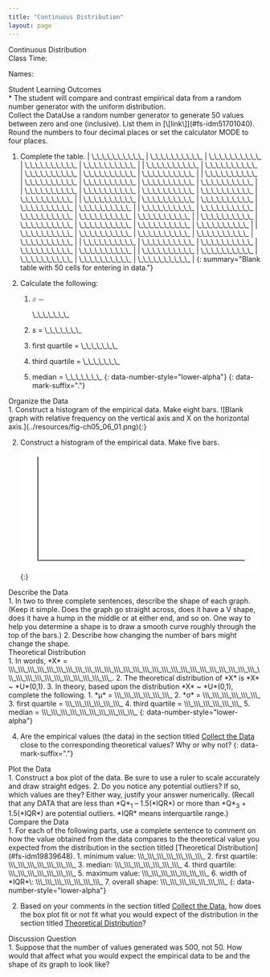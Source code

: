```yaml
---
title: "Continuous Distribution"
layout: page
---
```



<div data-type="note" class="statistics lab" data-label="" markdown="1">
<div data-type="title">
Continuous Distribution
</div>
Class Time:

Names:

<div data-type="list" markdown="1">
<div data-type="title">
Student Learning Outcomes
</div>
* The student will compare and contrast empirical data from a random number generator with the uniform distribution.

</div>
<span data-type="title">Collect the Data</span>Use a random number generator to generate 50 values between zero and one (inclusive). List them in [\[link\]](#fs-idm51701040). Round the numbers to four decimal places or set the calculator MODE to four places.

1.  Complete the table.
    | \\\_\\\_\\\_\\\_\\\_\\\_\\\_\\\_\\\_\\\_ | \\\_\\\_\\\_\\\_\\\_\\\_\\\_\\\_\\\_\\\_ | \\\_\\\_\\\_\\\_\\\_\\\_\\\_\\\_\\\_\\\_ | \\\_\\\_\\\_\\\_\\\_\\\_\\\_\\\_\\\_\\\_ | \\\_\\\_\\\_\\\_\\\_\\\_\\\_\\\_\\\_\\\_ |
    | \\\_\\\_\\\_\\\_\\\_\\\_\\\_\\\_\\\_\\\_ | \\\_\\\_\\\_\\\_\\\_\\\_\\\_\\\_\\\_\\\_ | \\\_\\\_\\\_\\\_\\\_\\\_\\\_\\\_\\\_\\\_ | \\\_\\\_\\\_\\\_\\\_\\\_\\\_\\\_\\\_\\\_ | \\\_\\\_\\\_\\\_\\\_\\\_\\\_\\\_\\\_\\\_ |
    | \\\_\\\_\\\_\\\_\\\_\\\_\\\_\\\_\\\_\\\_ | \\\_\\\_\\\_\\\_\\\_\\\_\\\_\\\_\\\_\\\_ | \\\_\\\_\\\_\\\_\\\_\\\_\\\_\\\_\\\_\\\_ | \\\_\\\_\\\_\\\_\\\_\\\_\\\_\\\_\\\_\\\_ | \\\_\\\_\\\_\\\_\\\_\\\_\\\_\\\_\\\_\\\_ |
    | \\\_\\\_\\\_\\\_\\\_\\\_\\\_\\\_\\\_\\\_ | \\\_\\\_\\\_\\\_\\\_\\\_\\\_\\\_\\\_\\\_ | \\\_\\\_\\\_\\\_\\\_\\\_\\\_\\\_\\\_\\\_ | \\\_\\\_\\\_\\\_\\\_\\\_\\\_\\\_\\\_\\\_ | \\\_\\\_\\\_\\\_\\\_\\\_\\\_\\\_\\\_\\\_ |
    | \\\_\\\_\\\_\\\_\\\_\\\_\\\_\\\_\\\_\\\_ | \\\_\\\_\\\_\\\_\\\_\\\_\\\_\\\_\\\_\\\_ | \\\_\\\_\\\_\\\_\\\_\\\_\\\_\\\_\\\_\\\_ | \\\_\\\_\\\_\\\_\\\_\\\_\\\_\\\_\\\_\\\_ | \\\_\\\_\\\_\\\_\\\_\\\_\\\_\\\_\\\_\\\_ |
    | \\\_\\\_\\\_\\\_\\\_\\\_\\\_\\\_\\\_\\\_ | \\\_\\\_\\\_\\\_\\\_\\\_\\\_\\\_\\\_\\\_ | \\\_\\\_\\\_\\\_\\\_\\\_\\\_\\\_\\\_\\\_ | \\\_\\\_\\\_\\\_\\\_\\\_\\\_\\\_\\\_\\\_ | \\\_\\\_\\\_\\\_\\\_\\\_\\\_\\\_\\\_\\\_ |
    | \\\_\\\_\\\_\\\_\\\_\\\_\\\_\\\_\\\_\\\_ | \\\_\\\_\\\_\\\_\\\_\\\_\\\_\\\_\\\_\\\_ | \\\_\\\_\\\_\\\_\\\_\\\_\\\_\\\_\\\_\\\_ | \\\_\\\_\\\_\\\_\\\_\\\_\\\_\\\_\\\_\\\_ | \\\_\\\_\\\_\\\_\\\_\\\_\\\_\\\_\\\_\\\_ |
    | \\\_\\\_\\\_\\\_\\\_\\\_\\\_\\\_\\\_\\\_ | \\\_\\\_\\\_\\\_\\\_\\\_\\\_\\\_\\\_\\\_ | \\\_\\\_\\\_\\\_\\\_\\\_\\\_\\\_\\\_\\\_ | \\\_\\\_\\\_\\\_\\\_\\\_\\\_\\\_\\\_\\\_ | \\\_\\\_\\\_\\\_\\\_\\\_\\\_\\\_\\\_\\\_ |
    | \\\_\\\_\\\_\\\_\\\_\\\_\\\_\\\_\\\_\\\_ | \\\_\\\_\\\_\\\_\\\_\\\_\\\_\\\_\\\_\\\_ | \\\_\\\_\\\_\\\_\\\_\\\_\\\_\\\_\\\_\\\_ | \\\_\\\_\\\_\\\_\\\_\\\_\\\_\\\_\\\_\\\_ | \\\_\\\_\\\_\\\_\\\_\\\_\\\_\\\_\\\_\\\_ |
    | \\\_\\\_\\\_\\\_\\\_\\\_\\\_\\\_\\\_\\\_ | \\\_\\\_\\\_\\\_\\\_\\\_\\\_\\\_\\\_\\\_ | \\\_\\\_\\\_\\\_\\\_\\\_\\\_\\\_\\\_\\\_ | \\\_\\\_\\\_\\\_\\\_\\\_\\\_\\\_\\\_\\\_ | \\\_\\\_\\\_\\\_\\\_\\\_\\\_\\\_\\\_\\\_ |
    {: summary="Blank table with 50 cells for entering in data."}

2.  Calculate the following:
    1.  <math xmlns="http://www.w3.org/1998/Math/MathML"> <mrow> <mover accent="true"> <mi>x</mi> <mo>¯</mo> </mover> <mo>=</mo> </mrow> </math>
        
        \\\_\\\_\\\_\\\_\\\_\\\_\\\_
    2.  *s* = \\\_\\\_\\\_\\\_\\\_\\\_\\\_
    3.  first quartile = \\\_\\\_\\\_\\\_\\\_\\\_\\\_
    4.  third quartile = \\\_\\\_\\\_\\\_\\\_\\\_\\\_
    5.  median = \\\_\\\_\\\_\\\_\\\_\\\_\\\_
    {: data-number-style="lower-alpha"}
{: data-mark-suffix="."}

<div data-type="list" markdown="1">
<div data-type="title">
Organize the Data
</div>
1.  Construct a histogram of the empirical data. Make eight bars. ![Blank graph with relative frequency on the vertical axis and X on the horizontal axis.](../resources/fig-ch05_06_01.png){:}


2.  Construct a histogram of the empirical data. Make five bars. ![Blank graph with relative frequency on the vertical axis and X on the horizontal axis.](../resources/fig-ch05_06_01.png){:}



</div>
<div data-type="list" markdown="1">
<div data-type="title">
Describe the Data
</div>
1.  In two to three complete sentences, describe the shape of each graph. (Keep it simple. Does the graph go straight across, does it have a V shape, does it have a hump in the middle or at either end, and so on. One way to help you determine a shape is to draw a smooth curve roughly through the top of the bars.)
2.  Describe how changing the number of bars might change the shape.

</div>
<div data-type="list" markdown="1">
<div data-type="title">
Theoretical Distribution
</div>
1.  In words, *X* = \\\_\\\_\\\_\\\_\\\_\\\_\\\_\\\_\\\_\\\_\\\_\\\_\\\_\\\_\\\_\\\_\\\_\\\_\\\_\\\_\\\_\\\_\\\_\\\_\\\_\\\_\\\_\\\_\\\_\\\_\\\_\\\_\\\_\\\_\\\_\\\_\\\_.
2.  The theoretical distribution of *X* is *X* ~ *U*(0,1).
3.  In theory, based upon the distribution *X* ~ *U*(0,1), complete the following.
    1.  *μ* = \\\_\\\_\\\_\\\_\\\_\\\_
    2.  *σ* = \\\_\\\_\\\_\\\_\\\_\\\_
    3.  first quartile = \\\_\\\_\\\_\\\_\\\_\\\_
    4.  third quartile = \\\_\\\_\\\_\\\_\\\_\\\_
    5.  median = \\\_\\\_\\\_\\\_\\\_\\\_\\\_\\\_\\\_\\\_
    {: data-number-style="lower-alpha"}

4.  Are the empirical values (the data) in the section titled [Collect the Data](#fs-idp95550544) close to the corresponding theoretical values? Why or why not?
{: data-mark-suffix="."}

</div>
<div data-type="list" markdown="1">
<div data-type="title">
Plot the Data
</div>
1.  Construct a box plot of the data. Be sure to use a ruler to scale accurately and draw straight edges.
2.  Do you notice any potential outliers? If so, which values are they? Either way, justify your answer numerically. (Recall that any DATA that are less than *Q*<sub>1</sub> – 1.5(*IQR*) or more than *Q*<sub>3</sub> + 1.5(*IQR*) are potential outliers. *IQR* means interquartile range.)

</div>
<div data-type="list" markdown="1">
<div data-type="title">
Compare the Data
</div>
1.  For each of the following parts, use a complete sentence to comment on how the value obtained from the data compares to the theoretical value you expected from the distribution in the section titled [Theoretical Distribution](#fs-idm19839648).
    1.  minimum value: \\\_\\\_\\\_\\\_\\\_\\\_\\\_
    2.  first quartile: \\\_\\\_\\\_\\\_\\\_\\\_\\\_
    3.  median: \\\_\\\_\\\_\\\_\\\_\\\_\\\_
    4.  third quartile: \\\_\\\_\\\_\\\_\\\_\\\_\\\_
    5.  maximum value: \\\_\\\_\\\_\\\_\\\_\\\_\\\_
    6.  width of *IQR*\: \\\_\\\_\\\_\\\_\\\_\\\_\\\_
    7.  overall shape: \\\_\\\_\\\_\\\_\\\_\\\_\\\_
    {: data-number-style="lower-alpha"}

2.  Based on your comments in the section titled [Collect the Data](#fs-idp95550544), how does the box plot fit or not fit what you would expect of the distribution in the section titled [Theoretical Distribution](#fs-idm19839648)?

</div>
<div data-type="list" markdown="1">
<div data-type="title">
Discussion Question
</div>
1.  Suppose that the number of values generated was 500, not 50. How would that affect what you would expect the empirical data to be and the shape of its graph to look like?

</div>
</div>

